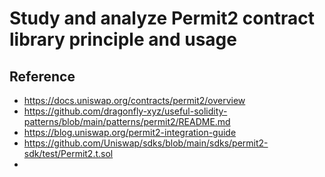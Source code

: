 # Study and analyze Permit2 contract library principle and usage

## Reference

+ https://docs.uniswap.org/contracts/permit2/overview
+ https://github.com/dragonfly-xyz/useful-solidity-patterns/blob/main/patterns/permit2/README.md
+ https://blog.uniswap.org/permit2-integration-guide
+ https://github.com/Uniswap/sdks/blob/main/sdks/permit2-sdk/test/Permit2.t.sol
+ 